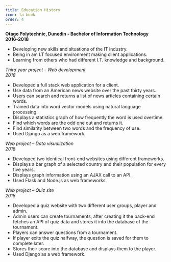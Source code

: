 ```yaml
---
title: Education History
icon: fa-book
order: 4
---
```


**Otago Polytechnic, Dunedin - Bachelor of Information Technology** <br>
**2016-2018**
* Developing new skills and situations of the IT industry.
* Being in am I.T focused environment making client applications.
* Learning from others who had different I.T. knowledge and background.
	
*Third year project - Web development*	<br>
*2018*
* Developed a full stack web application for a client.
* Use data from an American news website over the past thirty years.
* Users can search and returns a list of news articles containing certain words.
* Trained data into word vector models using natural language processing.
* Displays a statistics graph of how frequently the word is used overtime.
* Find which words are the odd one out and returns it.
* Find similarity between two words and the frequency of use.
* Used Django as a web framework.

*Web project – Data visualization* <br>
*2018*
* Developed two identical front-end websites using different frameworks.
* Displays a bar graph of a selected country and their population for every five years.
* Displays graph information using an AJAX call to an API.
* Used Flask and Node.js as web frameworks.

*Web project – Quiz site* <br>
*2018*
* Developed a quiz website with two different user groups, player and admin.
* Admin users can create tournaments, after creating it the back-end fetches an API of quiz data and stores it into the database of the tournament.
* Players can answer questions from a tournament.
* If player exits the quiz halfway, the question is saved for them to complete later.
* Stores their score into the database and displays them to the player.
* Used Django as a web framework.
